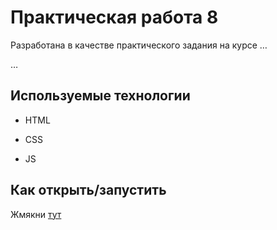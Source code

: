 # Практическая работа 8

Разработана в качестве практического задания на курсе …

…

## Используемые технологии

* HTML

* CSS 

* JS
## Как открыть/запустить

Жмякни [тут](https://acridian789.github.io/Game1/) 
